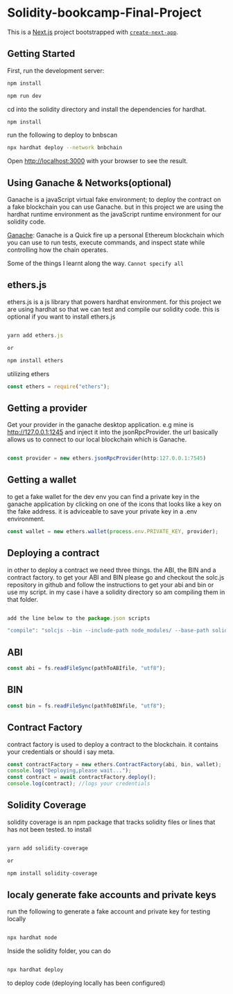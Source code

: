 # Solidity-bookcamp-Final-Project

This is a [Next.js](https://nextjs.org/) project bootstrapped with [`create-next-app`](https://github.com/vercel/next.js/tree/canary/packages/create-next-app).

## Getting Started

First, run the development server:

```bash
npm install

npm run dev
```

cd into the solidity directory and install the dependencies for hardhat.

```bash
npm install

```

run the following to deploy to bnbscan

```bash
npx hardhat deploy --network bnbchain

```

Open [http://localhost:3000](http://localhost:3000) with your browser to see the result.

## Using Ganache & Networks(optional)

Ganache is a javaScript virtual fake environment;
to deploy the contract on a fake blockchain you can use Ganache. but in this project we are using the hardhat runtime environment as the javaScript runtime environment for our solidity code.

[Ganache](https://trufflesuite.com/ganache/):
Ganache is a Quick fire up a personal Ethereum blockchain which you can use to run tests, execute commands, and inspect state while controlling how the chain operates.

Some of the things I learnt along the way. `Cannot specify all`

## ethers.js

ethers.js is a js library that powers hardhat environment. for this project we are using hardhat so that we can test and compile our solidity code. this is optional if you want to install ethers.js

```javascript

yarn add ethers.js

or

npm install ethers
```

utilizing ethers

```javascript
const ethers = require("ethers");
```

## Getting a provider

Get your provider in the ganache desktop application. e.g mine is <http://127.0.0.1:1245> and
inject it into the jsonRpcProvider. the url basically allows us to connect to our local blockchain which is Ganache.

```javascript

const provider = new ethers.jsonRpcProvider(http:127.0.0.1:7545)
```

## Getting a wallet

to get a fake wallet for the dev env you can find a private key in the ganache application by clicking on one of the icons that looks like a key on the fake address. it is adviceable to save your private key in a .env environment.

```javascript
const wallet = new ethers.wallet(process.env.PRIVATE_KEY, provider);
```

## Deploying a contract

in other to deploy a contract we need three things. the ABI, the BIN and a contract factory.
to get your ABI and BIN please go and checkout the solc.js repository in github and
follow the instructions to get your abi and bin or use my script. in my case i have a solidity directory so am compiling them in that folder.

```javascript

add the line below to the package.json scripts

"compile": "solcjs --bin --include-path node_modules/ --base-path solidity/ --output-dir solidity/ solidity/SimpleStorage.sol"

```

## ABI

```javascript
const abi = fs.readFileSync(pathToABIfile, "utf8");
```

## BIN

```javascript
const bin = fs.readFileSync(pathToBINfile, "utf8");
```

## Contract Factory

contract factory is used to deploy a contract to the blockchain. it contains your credentials or should i say meta.

```javascript
const contractFactory = new ethers.ContractFactory(abi, bin, wallet);
console.log("Deploying,please wait...");
const contract = await contractFactory.deploy();
console.log(contract); //logs your credentials
```

## Solidity Coverage

solidity coverage is an npm package that tracks solidity files or lines that has not been tested. to install

```javascript

yarn add solidity-coverage

or

npm install solidity-coverage

```

## localy generate fake accounts and private keys

run the following to generate a fake account and private key for testing locally

```bash

npx hardhat node
```

Inside the solidity folder, you can do

```bash

npx hardhat deploy

```

to deploy code (deploying locally has been configured)
